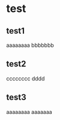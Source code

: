 test
===============

test1
---
aaaaaaaa
bbbbbbb


test2
---
cccccccc
dddd

test3
--
aaaaaaaa
aaaaaaa